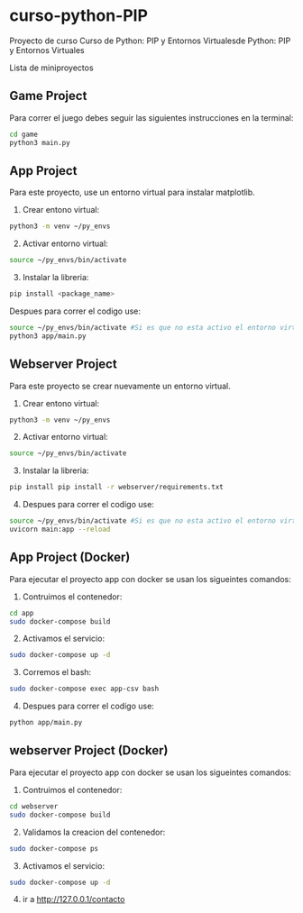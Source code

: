 # curso-python-PIP
Proyecto de curso  Curso de Python: PIP y Entornos Virtualesde Python: PIP y Entornos Virtuales

Lista de miniproyectos

## Game Project

Para correr el juego debes seguir las siguientes instrucciones en la terminal:

```sh
cd game
python3 main.py
```

## App Project

Para este proyecto, use un entorno virtual para instalar matplotlib.

1. Crear entono virtual:

```sh
python3 -m venv ~/py_envs

```
2. Activar entorno virtual:

```sh
source ~/py_envs/bin/activate

```

3. Instalar la libreria:

```sh
pip install <package_name>

```
Despues para correr el codigo use:

```sh
source ~/py_envs/bin/activate #Si es que no esta activo el entorno virtual.
python3 app/main.py
```


## Webserver Project

Para este proyecto se crear nuevamente un entorno virtual.

1. Crear entono virtual:

```sh
python3 -m venv ~/py_envs

```
2. Activar entorno virtual:

```sh
source ~/py_envs/bin/activate

```

3. Instalar la libreria:

```sh
pip install pip install -r webserver/requirements.txt

```
4. Despues para correr el codigo use:

```sh
source ~/py_envs/bin/activate #Si es que no esta activo el entorno virtual.
uvicorn main:app --reload
```


## App Project (Docker)

Para ejecutar el proyecto app con docker se usan los sigueintes comandos:

1. Contruimos el contenedor:

```sh
cd app
sudo docker-compose build

```

2. Activamos el servicio:

```sh
sudo docker-compose up -d 
```

3. Corremos el bash:
```sh
sudo docker-compose exec app-csv bash
```
4. Despues para correr el codigo use:

```sh
python app/main.py
```

## webserver Project (Docker)

Para ejecutar el proyecto app con docker se usan los sigueintes comandos:

1. Contruimos el contenedor:

```sh
cd webserver
sudo docker-compose build

```
2. Validamos la creacion del contenedor:

```sh
sudo docker-compose ps

```

3. Activamos el servicio:

```sh
sudo docker-compose up -d 
```
4. ir a http://127.0.0.1/contacto


